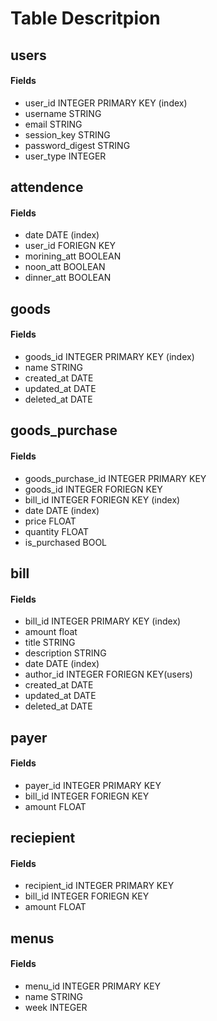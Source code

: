 # Table Descritpion
## users
#### Fields
- user_id INTEGER PRIMARY KEY (index)
- username STRING
- email STRING
- session_key STRING
- password_digest STRING
- user_type INTEGER

## attendence
#### Fields
- date DATE (index)
- user_id FORIEGN KEY
- morining_att BOOLEAN
- noon_att BOOLEAN
- dinner_att BOOLEAN

## goods
#### Fields
- goods_id INTEGER PRIMARY KEY (index)
- name STRING
- created_at DATE
- updated_at DATE
- deleted_at DATE

## goods_purchase
#### Fields
- goods_purchase_id INTEGER PRIMARY KEY
- goods_id INTEGER FORIEGN KEY
- bill_id INTEGER FORIEGN KEY (index)
- date DATE (index)
- price FLOAT
- quantity FLOAT
- is_purchased BOOL

## bill
#### Fields
- bill_id INTEGER PRIMARY KEY (index)
- amount float
- title STRING
- description STRING
- date DATE (index)
- author_id INTEGER FORIEGN KEY(users)
- created_at DATE
- updated_at DATE
- deleted_at DATE

## payer
#### Fields
- payer_id INTEGER PRIMARY KEY
- bill_id INTEGER FORIEGN KEY
- amount FLOAT

## reciepient
#### Fields
- recipient_id INTEGER PRIMARY KEY
- bill_id INTEGER FORIEGN KEY
- amount FLOAT

## menus
#### Fields
- menu_id INTEGER PRIMARY KEY
- name STRING
- week INTEGER